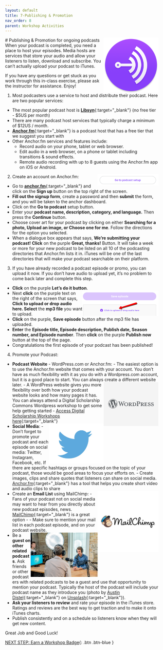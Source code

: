 ```yaml
---
layout: default
title: 7-Publishing & Promotion
nav_order: 8
parent: Workshop Activities
---
```

 <img src="images/podcast-publishing-01.png" style="float:right;width:180px;" alt="anchor.fm logo"> 
# Publishing & Promotion for ongoing podcasts
When your podcast is completed, you need a place to host your episodes. Media hosts are services that store your audio and allow your listeners to listen, download and subscribe. You can’t actually upload your podcast to iTunes.

If you have any questions or get stuck as you work through this in-class exercise, please ask the instructor for assistance.  Enjoy!

1. Most podcasters use a service to host and distribute their podcast. Here are two popular services: 
- The most popular podcast host is [**Libsyn**](http://bit.ly/2KS8Pdw){:target="_blank"} (no free tier - $5US per month)
- There are many podcast host services that typically charge a minimum of $12US / month.
- [**Anchor.fm**](https://anchor.fm/){:target="_blank"} is a podcast host that has a free tier that we suggest you start with
- Other Anchor.fm services and features include:
    - Record audio on your phone, tablet or web browser.
    - Edit audio in a web browser, on a phone or tablet including transitions & sound effects.
    - Remote audio recording with up to 8 guests using the Anchor.fm app on iOS or Android.

2. Create an account on Anchor.fm: <img src="images/podcast-publishing-02.png" style="float:right;width:200px;" alt="setup button"> 
- Go to [**anchor.fm**](https://anchor.fm/){:target="_blank"} and click on the **Sign up** button on the top right of the screen.
- **Fill out the signup form**, create a password and then **submit** the form, and you will be taken to the anchor dashboard.
- Click on the **Go to podcast** setup button. 
- Enter your **podcast name, description, category, and language.** Then press the **Continue** button.
- Choose cover art for your podcast by clicking on either **Searching for a photo, Upload an image, or Choose one for me**. Follow the directions for the option you selected.
- When a dialogue box appears that says, **We’re submitting your podcast!** **Click** on the purple **Great, thanks!** Button. It will take a week or more for your new podcast to be listed on all 10 of the podcasting directories that Anchor.fm lists it in. iTunes will be one of the last directories that will make your podcast searchable on their platform. 

3. If you have already recorded a podcast episode or promo, you can upload it now. If you don’t have audio to upload yet, it’s no problem to come back later and complete this step.
- **Click** on the purple **Let’s do it button**. <img src="images/podcast-publishing-03.png" style="float:right;width:250px;" alt="uploading area"> 
- Next **click** on the purple text on the right of the screen that says, **Click to upload or drop audio here. Select** the **mp3 file** you want to upload.
- **Click** on the purple, **Save episode** button after the mp3 file has uploaded.
- **Enter** the **Episode title, Episode description, Publish date, Season number, and Episode number**. Then **click** on the purple **Publish now** button at the top of the page.
- Congratulations the first episode of your podcast has been published!

4. Promote your Podcast:  
- **Podcast Website** - WordPress.com or Anchor.fm:
        - The easiest option is to use the Anchor.fm website that comes with your account. You don’t have as much flexibility with it as you do with a Wordpress.com account, but it is a good place to start. You can always create a different website later. <img src="images/podcast-publishing-04.png" style="float:right;width:180px;" alt="wordpress logo"> 
        - A WordPress website gives you more flexibility over both how your podcast website looks and how many pages it has. You can always attend a Digital Scholarship Commons Wordpress workshop to get some help getting started - [Access Digital Scholarship Workshops here](http://bit.ly/dsc-workshops){:target="_blank"}
- **Social Media**: <img src="images/podcast-publishing-05.png" style="float:right;width:180px;" alt="twitter logo"> 
        - Don’t forget to promote your podcast and each episode on social media: Twitter, Instagram, Facebook, etc. If there are specific hashtags or groups focused on the topic of your podcast, those would be good areas to focus your efforts on. 
        - Create images, clips and share quotes that listeners can share on social media. [Anchor.fm](http://bit.ly/anchor-vid){:target="_blank"} has a tool that helps you create short video and audio clips to share
- Create an **Email List** using MailChimp: <img src="images/podcast-publishing-06.png" style="float:right;width:200px;" alt="mailchip logo"> 
        - Fans of your podcast not on social media may want to hear from you directly about new podcast episodes, news. [MailChimp](https://mailchimp.com/){:target="_blank"} is a great option - 
        - Make sure to mention your mail list in each podcast episode, and on your podcast website.
     <img src="images/podcast-publishing-07.png" style="float:right;width:220px;" alt="people podcasting"> 
- Be a **guest on other related podcasts**. Ask friends or other podcasters with related podcasts to be a guest and use that opportunity to mention your podcast. Typically the host of the podcast will include your podcast name as they introduce you (photo by [Austin Distel](https://unsplash.com/@austindistel?utm_source=unsplash&utm_medium=referral&utm_content=creditCopyText){:target="_blank"} on [Unsplash](https://unsplash.com/s/photos/podcast?utm_source=unsplash&utm_medium=referral&utm_content=creditCopyText){:target="_blank"}).
- **Ask your listeners to review** and rate your episode in the iTunes store. Ratings and reviews are the best way to get traction and to make it onto iTunes charts. 
- Publish consistently and on a schedule so listeners know when they will get new content.<br>

Great Job and Good Luck!<br>

[NEXT STEP: Earn a Workshop Badge](informal-credentials.html){: .btn .btn-blue }
